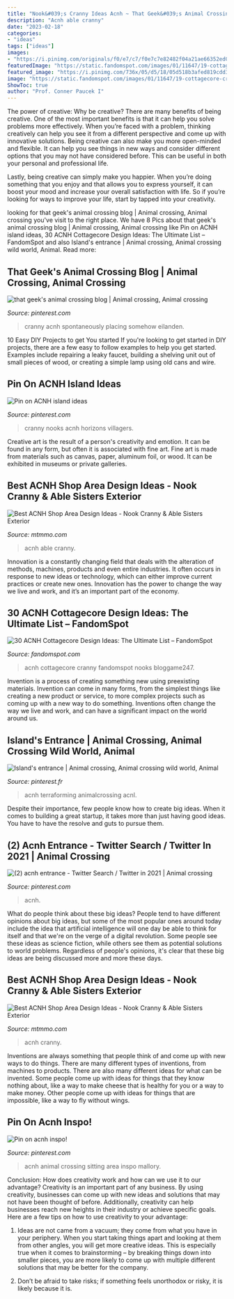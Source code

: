 ```yaml
---
title: "Nook&#039;s Cranny Ideas Acnh ~ That Geek&#039;s Animal Crossing Blog"
description: "Acnh able cranny"
date: "2023-02-18"
categories:
- "ideas"
tags: ["ideas"]
images:
- "https://i.pinimg.com/originals/f0/e7/c7/f0e7c7e82482f04a21ae66352ed0039f.jpg"
featuredImage: "https://static.fandomspot.com/images/01/11647/19-cottagecore-cranny-acnh-idea.jpg"
featured_image: "https://i.pinimg.com/736x/05/d5/18/05d518b3afed819cdd3cc2b2c917808e.jpg"
image: "https://static.fandomspot.com/images/01/11647/19-cottagecore-cranny-acnh-idea.jpg"
ShowToc: true
author: "Prof. Conner Paucek I"
---
```



The power of creative: Why be creative?
There are many benefits of being creative. One of the most important benefits is that it can help you solve problems more effectively. When you’re faced with a problem, thinking creatively can help you see it from a different perspective and come up with innovative solutions.
Being creative can also make you more open-minded and flexible. It can help you see things in new ways and consider different options that you may not have considered before. This can be useful in both your personal and professional life.

Lastly, being creative can simply make you happier. When you’re doing something that you enjoy and that allows you to express yourself, it can boost your mood and increase your overall satisfaction with life. So if you’re looking for ways to improve your life, start by tapped into your creativity.

	

		
looking for that geek&#039;s animal crossing blog | Animal crossing, Animal crossing you've visit to the right place. We have 8 Pics about that geek&#039;s animal crossing blog | Animal crossing, Animal crossing like Pin on ACNH island ideas, 30 ACNH Cottagecore Design Ideas: The Ultimate List – FandomSpot and also Island&#039;s entrance | Animal crossing, Animal crossing wild world, Animal. Read more:
		
    
## That Geek&#039;s Animal Crossing Blog | Animal Crossing, Animal Crossing

<img loading=lazy src="https://i.pinimg.com/736x/9c/4d/c6/9c4dc65eb14185db5e8ecf528198b124.jpg" onerror="this.onerror=null;this.src='https://tse3.mm.bing.net/th?id=OIP.-xnrO6i6VBRSevH2VY1t1gHaEK&amp;pid=15.1';" alt="that geek&#039;s animal crossing blog | Animal crossing, Animal crossing">

_Source: pinterest.com_

>cranny acnh spontaneously placing somehow eilanden. 

	

10 Easy DIY Projects to get You started
If you're looking to get started in DIY projects, there are a few easy to follow examples to help you get started. Examples include repairing a leaky faucet, building a shelving unit out of small pieces of wood, or creating a simple lamp using old cans and wire.

    
## Pin On ACNH Island Ideas

<img loading=lazy src="https://i.pinimg.com/736x/42/3e/6b/423e6b3f6cf46e1eca2896d05b547d49.jpg" onerror="this.onerror=null;this.src='https://tse3.mm.bing.net/th?id=OIP.FHR3eq3HKeLYz9XAXopF_wHaEK&amp;pid=15.1';" alt="Pin on ACNH island ideas">

_Source: pinterest.com_

>cranny nooks acnh horizons villagers. 

	

Creative art is the result of a person's creativity and emotion. It can be found in any form, but often it is associated with fine art. Fine art is made from materials such as canvas, paper, aluminum foil, or wood. It can be exhibited in museums or private galleries.

    
## Best ACNH Shop Area Design Ideas - Nook Cranny &amp; Able Sisters Exterior

<img loading=lazy src="https://www.mtmmo.com/upload/20210304/6375047527942246949509879.png" onerror="this.onerror=null;this.src='https://tse2.mm.bing.net/th?id=OIP.pjpMhKvRN4S-02bOTH19fwHaEK&amp;pid=15.1';" alt="Best ACNH Shop Area Design Ideas - Nook Cranny &amp; Able Sisters Exterior">

_Source: mtmmo.com_

>acnh able cranny. 

	

Innovation is a constantly changing field that deals with the alteration of methods, machines, products and even entire industries. It often occurs in response to new ideas or technology, which can either improve current practices or create new ones. Innovation has the power to change the way we live and work, and it’s an important part of the economy.

    
## 30 ACNH Cottagecore Design Ideas: The Ultimate List – FandomSpot

<img loading=lazy src="https://static.fandomspot.com/images/01/11647/19-cottagecore-cranny-acnh-idea.jpg" onerror="this.onerror=null;this.src='https://tse2.mm.bing.net/th?id=OIP.iYrj0W_CdFxI3ngr_NLplgHaEK&amp;pid=15.1';" alt="30 ACNH Cottagecore Design Ideas: The Ultimate List – FandomSpot">

_Source: fandomspot.com_

>acnh cottagecore cranny fandomspot nooks bloggame247. 

	

Invention is a process of creating something new using preexisting materials. Invention can come in many forms, from the simplest things like creating a new product or service, to more complex projects such as coming up with a new way to do something. Inventions often change the way we live and work, and can have a significant impact on the world around us.

    
## Island&#039;s Entrance | Animal Crossing, Animal Crossing Wild World, Animal

<img loading=lazy src="https://i.pinimg.com/originals/f0/e7/c7/f0e7c7e82482f04a21ae66352ed0039f.jpg" onerror="this.onerror=null;this.src='https://tse3.mm.bing.net/th?id=OIP.-MRX8B3u-MH1autLU-SbuAHaEK&amp;pid=15.1';" alt="Island&#039;s entrance | Animal crossing, Animal crossing wild world, Animal">

_Source: pinterest.fr_

>acnh terraforming animalcrossing acnl. 

	

Despite their importance, few people know how to create big ideas. When it comes to building a great startup, it takes more than just having good ideas. You have to have the resolve and guts to pursue them.

    
## (2) Acnh Entrance - Twitter Search / Twitter In 2021 | Animal Crossing

<img loading=lazy src="https://i.pinimg.com/736x/0d/6c/49/0d6c49e79153e031d3ecfb8a4b86e302.jpg" onerror="this.onerror=null;this.src='https://tse1.mm.bing.net/th?id=OIP.L7IS0tyG6WUyme_l99kOEgHaEK&amp;pid=15.1';" alt="(2) acnh entrance - Twitter Search / Twitter in 2021 | Animal crossing">

_Source: pinterest.com_

>acnh. 

	

What do people think about these big ideas?
People tend to have different opinions about big ideas, but some of the most popular ones around today include the idea that artificial intelligence will one day be able to think for itself and that we're on the verge of a digital revolution. Some people see these ideas as science fiction, while others see them as potential solutions to world problems. Regardless of people's opinions, it's clear that these big ideas are being discussed more and more these days.

    
## Best ACNH Shop Area Design Ideas - Nook Cranny &amp; Able Sisters Exterior

<img loading=lazy src="https://www.mtmmo.com/upload/20210304/6375047530567155866490356.png" onerror="this.onerror=null;this.src='https://tse3.mm.bing.net/th?id=OIP.YRx59sI4wfsCfmmmlO3AMQHaEK&amp;pid=15.1';" alt="Best ACNH Shop Area Design Ideas - Nook Cranny &amp; Able Sisters Exterior">

_Source: mtmmo.com_

>acnh cranny. 

	

Inventions are always something that people think of and come up with new ways to do things. There are many different types of inventions, from machines to products. There are also many different ideas for what can be invented. Some people come up with ideas for things that they know nothing about, like a way to make cheese that is healthy for you or a way to make money. Other people come up with ideas for things that are impossible, like a way to fly without wings.

    
## Pin On Acnh Inspo!

<img loading=lazy src="https://i.pinimg.com/736x/05/d5/18/05d518b3afed819cdd3cc2b2c917808e.jpg" onerror="this.onerror=null;this.src='https://tse3.mm.bing.net/th?id=OIP.3DtwYD36rGCuBlBsbvM9AQHaEF&amp;pid=15.1';" alt="Pin on acnh inspo!">

_Source: pinterest.com_

>acnh animal crossing sitting area inspo mallory. 

	

Conclusion: How does creativity work and how can we use it to our advantage?
Creativity is an important part of any business. By using creativity, businesses can come up with new ideas and solutions that may not have been thought of before. Additionally, creativity can help businesses reach new heights in their industry or achieve specific goals. Here are a few tips on how to use creativity to your advantage: 
1. Ideas are not came from a vacuum; they come from what you have in your periphery. When you start taking things apart and looking at them from other angles, you will get more creative ideas. This is especially true when it comes to brainstorming – by breaking things down into smaller pieces, you are more likely to come up with multiple different solutions that may be better for the company. 

2. Don’t be afraid to take risks; if something feels unorthodox or risky, it is likely because it is.


